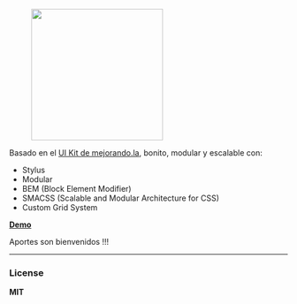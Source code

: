 <figure>
  <img src="https://static.platzi.com/static/website/v2/images/kitui/logo_kit.3755b39a81ce.png" width="238">
</figure>

<p>Basado en el <a href="https://mejorando.la/kit-ui">UI Kit de mejorando.la</a>, bonito, modular y escalable con:</p>

<ul>
  <li>Stylus</li>
  <li>Modular</li>
  <li>BEM (Block Element Modifier)</li>
  <li>SMACSS (Scalable and Modular Architecture for CSS)</li>
  <li>Custom Grid System</li>
</ul>

<p><a href="http://montalvomiguelo.github.io/mejorandola_ui_kit/"><strong>Demo</strong></a></p>

<p>Aportes son bienvenidos !!!</p>

<hr>
<h3>License</h3>

<p><strong>MIT</strong></p>












